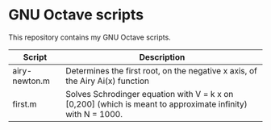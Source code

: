 # GNU Octave scripts
This repository contains my GNU Octave scripts. 

| Script        | Description                                                                     |
|---------------|---------------------------------------------------------------------------------|
| airy-newton.m | Determines the first root, on the negative x axis, of the Airy Ai(x) function   |
| first.m       | Solves Schrodinger equation with V = k x on [0,200] (which is meant to approximate infinity) with N = 1000. |

